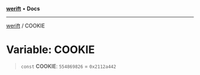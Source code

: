 [**werift**](../README.md) • **Docs**

***

[werift](../globals.md) / COOKIE

# Variable: COOKIE

> `const` **COOKIE**: `554869826` = `0x2112a442`
